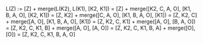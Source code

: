 L(Z) := [Z] + merge(L(K2), L(K1), [K2, K1])
      = [Z] + merge([K2, C, A, O], [K1, B, A, O], [K2, K1])
      = [Z, K2] + merge([C, A, O], [K1, B, A, O], [K1])
      = [Z, K2, C] + merge([A, O], [K1, B, A, O], [K1])
      = [Z, K2, C, K1] + merge([A, O], [B, A, O])
      = [Z, K2, C, K1, B] + merge([A, O], [A, O])
      = [Z, K2, C, K1, B, A] + merge([O], [O])
      = [Z, K2, C, K1, B, A, O]
